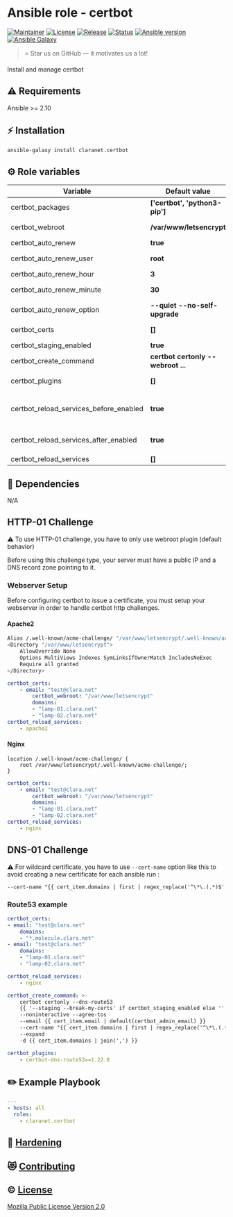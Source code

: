 # Ansible role - certbot
[![Maintainer](https://img.shields.io/badge/maintained%20by-claranet-e00000?style=flat-square)](https://www.claranet.fr/)
[![License](https://img.shields.io/github/license/claranet/ansible-role-certbot?style=flat-square)](LICENSE)
[![Release](https://img.shields.io/github/v/release/claranet/ansible-role-certbot?style=flat-square)](https://github.com/claranet/ansible-role-certbot/releases)
[![Status](https://img.shields.io/github/workflow/status/claranet/ansible-role-certbot/Ansible%20Molecule?style=flat-square&label=tests)](https://github.com/claranet/ansible-role-certbot/actions?query=workflow%3A%22Ansible+Molecule%22)
[![Ansible version](https://img.shields.io/badge/ansible-%3E%3D2.10-black.svg?style=flat-square&logo=ansible)](https://github.com/ansible/ansible)
[![Ansible Galaxy](https://img.shields.io/badge/ansible-galaxy-black.svg?style=flat-square&logo=ansible)](https://galaxy.ansible.com/claranet/certbot)


> :star: Star us on GitHub — it motivates us a lot!

Install and manage certbot

## :warning: Requirements

Ansible >= 2.10

## :zap: Installation

```bash
ansible-galaxy install claranet.certbot
```

## :gear: Role variables

Variable | Default value | Description
---------|---------------|------------
certbot_packages                          | **['certbot', 'python3-pip']**     | Package name
certbot_webroot                           | **/var/www/letsencrypt**           | Directory for http challenges
certbot_auto_renew                        | **true**                           | Enable certificate renew
certbot_auto_renew_user                   | **root**                           | User to configure certificate renew
certbot_auto_renew_hour                   | **3**                              | Cron job hour for renew
certbot_auto_renew_minute                 | **30**                             | Cron job minutes for renew
certbot_auto_renew_option                 | **--quiet --no-self-upgrade**      | Options for renew command
certbot_certs                             | **[]**                             | See defaults/main.yml for details
certbot_staging_enabled                   | **true**                           | Use letsencrypt staging
certbot_create_command                    | **certbot certonly --webroot ...** | See defaults/main.yml for details
certbot_plugins                           | **[]**                             | List of plugins to install using pip
certbot_reload_services_before_enabled    | **true**                           | Reload `certbot_reload_services` before configuring certbot
certbot_reload_services_after_enabled     | **true**                           | Reload `certbot_reload_services` after configuring certbot
certbot_reload_services                   | **[]**                             | List of services to reload

## :arrows_counterclockwise: Dependencies

N/A

## HTTP-01 Challenge

:warning: To use HTTP-01 challenge, you have to only use webroot plugin (default behavior)

Before using this challenge type, your server must have a public IP and a DNS record zone pointing to it.

### Webserver Setup

Before configuring certbot to issue a certificate, you must setup your webserver in order to handle certbot http challenges.

#### Apache2

```bash
Alias /.well-known/acme-challenge/ "/var/www/letsencrypt/.well-known/acme-challenge/"
<Directory "/var/www/letsencrypt">
    AllowOverride None
    Options MultiViews Indexes SymLinksIfOwnerMatch IncludesNoExec
    Require all granted
</Directory>
```

```yaml
certbot_certs:
    - email: "test@clara.net"
        certbot_webroot: "/var/www/letsencrypt"
        domains:
        - "lamp-01.clara.net"
        - "lamp-02.clara.net"
certbot_reload_services:
    - apache2
```

#### Nginx

```
location /.well-known/acme-challenge/ {
    root /var/www/letsencrypt/.well-known/acme-challenge/;
}
```

```yaml
certbot_certs:
    - email: "test@clara.net"
        certbot_webroot: "/var/www/letsencrypt"
        domains:
        - "lamp-01.clara.net"
        - "lamp-02.clara.net"
certbot_reload_services:
    - nginx
```

## DNS-01 Challenge

:warning: For wildcard certificate, you have to use `--cert-name` option like this to avoid creating a new certificate for each ansible run :

```
--cert-name "{{ cert_item.domains | first | regex_replace('^\*\.(.*)$'
```

### Route53 example

```yaml
certbot_certs:
- email: "test@clara.net"
    domains:
    - "*.molecule.clara.net"
- email: "test@clara.net"
    domains:
    - "lamp-01.clara.net"
    - "lamp-02.clara.net"

certbot_reload_services:
    - nginx

certbot_create_command: >-
    certbot certonly --dns-route53
    {{ '--staging --break-my-certs' if certbot_staging_enabled else '' }}
    --noninteractive --agree-tos
    --email {{ cert_item.email | default(certbot_admin_email) }}
    --cert-name "{{ cert_item.domains | first | regex_replace('^\*\.(.*)$', 'wildcard.\1') }}"
    --expand
    -d {{ cert_item.domains | join(',') }}

certbot_plugins:
    - certbot-dns-route53==1.22.0
```

## :pencil2: Example Playbook

```yaml
---
- hosts: all
  roles:
    - claranet.certbot
```

## :closed_lock_with_key: [Hardening](HARDENING.md)

## :heart_eyes_cat: [Contributing](CONTRIBUTING.md)

## :copyright: [License](LICENSE)

[Mozilla Public License Version 2.0](https://www.mozilla.org/en-US/MPL/2.0/)
